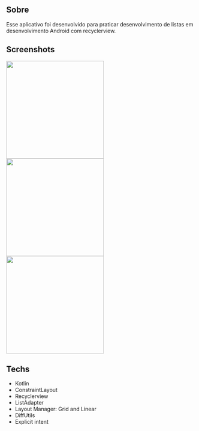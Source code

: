 ## Sobre
Esse aplicativo foi desenvolvido para praticar desenvolvimento de listas em desenvolvimento Android com recyclerview.

## Screenshots
<img src = "https://github.com/user-attachments/assets/92a85b3f-06fe-420d-be10-22130b9d59ad" width="260"/>
<img src = "https://github.com/user-attachments/assets/de6ebe90-a0fb-450b-9df4-0b575cc1e7e8" width="260"/>
<img src = "https://github.com/user-attachments/assets/f1a63d05-16f1-48a7-989f-0282a098dc07" width="260"/>

## Techs
- Kotlin
- ConstraintLayout
- Recyclerview
- ListAdapter
- Layout Manager: Grid and Linear
- DiffUtils
- Explicit intent
